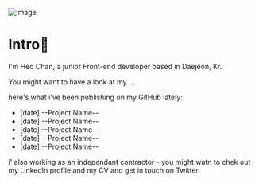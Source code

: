 ![image](https://github.com/chan-kr/chan-kr/assets/173671036/90aa0508-4f64-4227-a52a-b93290c5b4f9)


# Intro👋

I'm Heo Chan, a junior Front-end developer based in Daejeon, Kr.

You might want to have a look at my ...

here's what i've been publishing on my GitHub lately:

* [date] --Project Name--
* [date] --Project Name--
* [date] --Project Name--
* [date] --Project Name--
* [date] --Project Name--

i' also working as an independant contractor - you might watn to chek out my LinkedIn profile and my CV and get in touch on Twitter.

